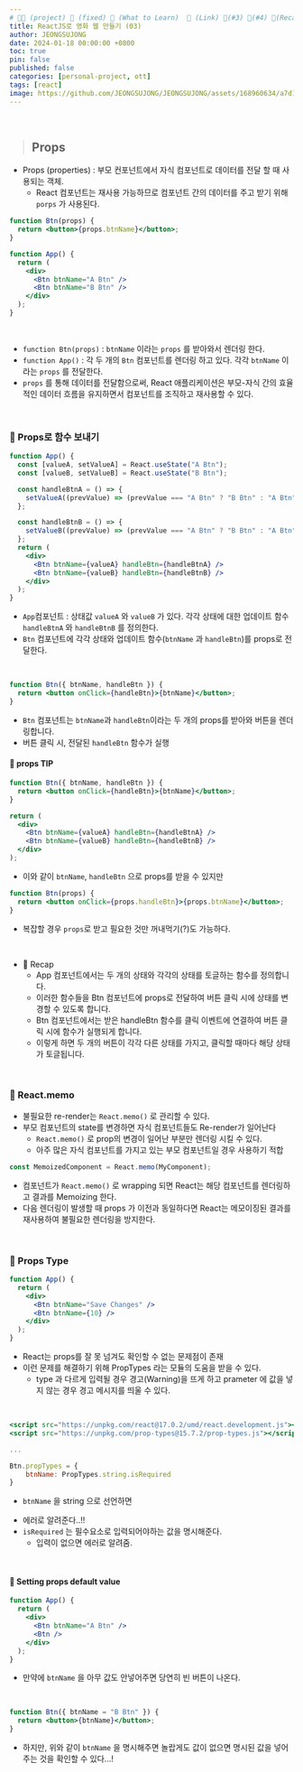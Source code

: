 ```yaml
---
# 👨‍💻 (project) 📌 (fixed) 📖 (What to Learn)  🌱 (Link) 🧷(#3) 📌(#4) 👀(Recap)
title: ReactJS로 영화 웹 만들기 (03)
author: JEONGSUJONG
date: 2024-01-18 00:00:00 +0800
toc: true
pin: false
published: false
categories: [personal-project, ott]
tags: [react]
image: https://github.com/JEONGSUJONG/JEONGSUJONG/assets/168960634/a7d1fbfa-583b-40c9-b3be-1fc0e42ba1e0
---
```


<br>

> ## Props

- Props (properties) : 부모 컨포넌트에서 자식 컴포넌트로 데이터를 전달 할 때 사용되는 객체.
  - React 컴포넌트는 재사용 가능하므로 컴포넌트 간의 데이터를 주고 받기 위해 `porps` 가 사용된다.

```jsx
function Btn(props) {
  return <button>{props.btnName}</button>;
}

function App() {
  return (
    <div>
      <Btn btnName="A Btn" />
      <Btn btnName="B Btn" />
    </div>
  );
}
```

<!-- ![image](https://github.com/JEONGSUJONG/readme-main/assets/142254876/92149c24-2571-4c06-be56-fa4bada2931c){: width="400" height="250" .normal} -->

<br>

- `function Btn(props)` : `btnName` 이라는 `props` 를 받아와서 렌더링 한다.
- `function App()` : 각 두 개의 `Btn` 컴포넌트를 렌더링 하고 있다. 각각 `btnName` 이라는 `props` 를 전달한다.
- `props` 를 통해 데이터를 전달함으로써, React 애플리케이션은 부모-자식 간의 효율적인 데이터 흐름을 유지하면서 컴포넌트를 조직하고 재사용할 수 있다.

<br>

### 🧷 Props로 함수 보내기

```jsx
function App() {
  const [valueA, setValueA] = React.useState("A Btn");
  const [valueB, setValueB] = React.useState("B Btn");

  const handleBtnA = () => {
    setValueA((prevValue) => (prevValue === "A Btn" ? "B Btn" : "A Btn"));
  };

  const handleBtnB = () => {
    setValueB((prevValue) => (prevValue === "A Btn" ? "B Btn" : "A Btn"));
  };
  return (
    <div>
      <Btn btnName={valueA} handleBtn={handleBtnA} />
      <Btn btnName={valueB} handleBtn={handleBtnB} />
    </div>
  );
}
```

- `App`컴포넌트 : 상태값 `valueA` 와 `valueB` 가 있다. 각각 상태에 대한 업데이트 함수 `handleBtnA` 와 `handleBtnB` 를 정의한다.
- `Btn` 컴포넌트에 각각 상태와 업데이트 함수(`btnName` 과 `handleBtn`)를 props로 전달한다.

<br>

```jsx
function Btn({ btnName, handleBtn }) {
  return <button onClick={handleBtn}>{btnName}</button>;
}
```

<!-- ![image](https://github.com/JEONGSUJONG/readme-main/assets/142254876/bec637de-a6c4-480c-981a-d39fc6bc687e){: width="400" height="250" .normal} -->

- `Btn` 컴포넌트는 `btnName`과 `handleBtn`이라는 두 개의 props를 받아와 버튼을 렌더링합니다.
- 버튼 클릭 시, 전달된 `handleBtn` 함수가 실행

#### 📌 props TIP

```jsx
function Btn({ btnName, handleBtn }) {
  return <button onClick={handleBtn}>{btnName}</button>;
}
```

```jsx
return (
  <div>
    <Btn btnName={valueA} handleBtn={handleBtnA} />
    <Btn btnName={valueB} handleBtn={handleBtnB} />
  </div>
);
```
- 이와 같이 `btnName`, `handleBtn` 으로 props를 받을 수 있지만 

```jsx
function Btn(props) {
  return <button onClick={props.handleBtn}>{props.btnName}</button>;
}
```
- 복잡할 경우 `props`로 받고 필요한 것만 꺼내먹기(?)도 가능하다.


<br>

- 👀 Recap
  - App 컴포넌트에서는 두 개의 상태와 각각의 상태를 토글하는 함수를 정의합니다.
  - 이러한 함수들을 Btn 컴포넌트에 props로 전달하여 버튼 클릭 시에 상태를 변경할 수 있도록 합니다.
  - Btn 컴포넌트에서는 받은 handleBtn 함수를 클릭 이벤트에 연결하여 버튼 클릭 시에 함수가 실행되게 합니다.
  - 이렇게 하면 두 개의 버튼이 각각 다른 상태를 가지고, 클릭할 때마다 해당 상태가 토글됩니다.

<br>

### 🧷 React.memo

- 불필요한 re-render는 `React.memo()` 로 관리할 수 있다.
- 부모 컴포넌트의 state를 변경하면 자식 컴포넌트들도 Re-render가 일어난다
  - `React.memo()` 로 prop의 변경이 일어난 부분만 렌더링 시킬 수 있다.
  - 아주 많은 자식 컴포넌트를 가지고 있는 부모 컴포넌트일 경우 사용하기 적합

```jsx
const MemoizedComponent = React.memo(MyComponent);
```

- 컴포넌트가 `React.memo()` 로 wrapping 되면 React는 해당 컴포넌트를 렌더링하고 결과를 Memoizing 한다.
- 다음 렌더링이 발생할 때 props 가 이전과 동일하다면 React는 메모이징된 결과를 재사용하여 불필요한 렌더링을 방지한다.

<br>

### 🧷 Props Type

```jsx
function App() {
  return (
    <div>
      <Btn btnName="Save Changes" />
      <Btn btnName={10} />
    </div>
  );
}
```

<!-- ![image](https://github.com/JEONGSUJONG/readme-main/assets/142254876/76b11fc6-b1bd-45fe-b04b-779cf74f6baf){: width="400" height="250" .normal} -->

- React는 props를 잘 못 넘겨도 확인할 수 없는 문제점이 존재
- 이런 문제를 해결하기 위해 PropTypes 라는 모듈의 도움을 받을 수 있다.
  - type 과 다르게 입력될 경우 경고(Warning)을 뜨게 하고 prameter 에 값을 넣지 않는 경우 경고 메시지를 띄울 수 있다.

<br>

```jsx
<script src="https://unpkg.com/react@17.0.2/umd/react.development.js"></script>
<script src="https://unpkg.com/prop-types@15.7.2/prop-types.js"></script>

...

Btn.propTypes = {
    btnName: PropTypes.string.isRequired
}
```

- `btnName` 을 string 으로 선언하면

<!-- ![image](https://github.com/JEONGSUJONG/readme-main/assets/142254876/6a1a1076-faf3-4d7a-8656-2ed7283e2f00){: width=100% height=100% .normal} -->

- 에러로 알려준다..!!
- `isRequired` 는 필수요소로 입력되어야하는 값을 명시해준다.
  - 입력이 없으면 에러로 알려줌.

<br>

#### 📌 Setting props default value

```jsx
function App() {
  return (
    <div>
      <Btn btnName="A Btn" />
      <Btn />
    </div>
  );
}
```

- 만약에 `btnName` 을 아무 값도 안넣어주면 당연히 빈 버튼이 나온다.

<br>

```jsx
function Btn({ btnName = "B Btn" }) {
  return <button>{btnName}</button>;
}
```

<!-- ![image](https://github.com/JEONGSUJONG/readme-main/assets/142254876/5ab73251-c4d0-40a9-a48f-500bd0e0fd4f){: width=100% height=100% .normal} -->

- 하지만, 위와 같이 `btnName` 을 명시해주면 놀랍게도 값이 없으면 명시된 값을 넣어주는 것을 확인할 수 있다...!
